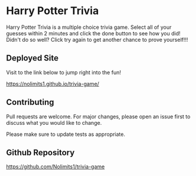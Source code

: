 # Harry Potter Trivia

Harry Potter Trivia is a multiple choice trivia game. Select all of your guesses within 2 minutes and click the done button to see how you did! Didn't do so well? Click try again to get another chance to prove yourself!!!

## Deployed Site

Visit to the link below to jump right into the fun!

https://nolimits1.github.io/trivia-game/


## Contributing
Pull requests are welcome. For major changes, please open an issue first to discuss what you would like to change.

Please make sure to update tests as appropriate.

## Github Repository

https://github.com/Nolimits1/trivia-game
